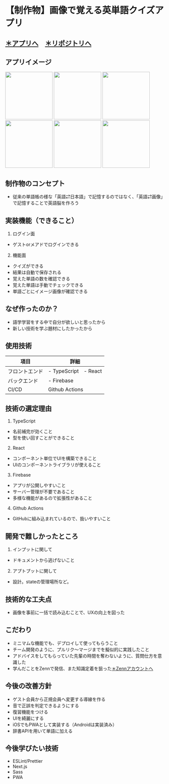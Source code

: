 # 【制作物】画像で覚える英単語クイズアプリ
## [＊アプリへ](https://photo-wordbook.web.app)　[＊リポジトリへ](https://github.com/sobaotto/photo-wordbook)
## アプリイメージ
<img src="https://user-images.githubusercontent.com/75721044/119998007-45041200-c00b-11eb-9971-15eba0a66bdf.PNG" width="150px"> <img src="https://user-images.githubusercontent.com/75721044/119998022-49c8c600-c00b-11eb-8b65-17327871b128.PNG" width="150px"> <img src="https://user-images.githubusercontent.com/75721044/119998001-43d2e500-c00b-11eb-8d6c-8911b58baf6d.PNG" width="150px"> <img src="https://user-images.githubusercontent.com/75721044/119997946-36b5f600-c00b-11eb-8471-f00b7f800234.PNG" width="150px"> <img src="https://user-images.githubusercontent.com/75721044/119997973-3cabd700-c00b-11eb-93bc-29fc42b81e74.PNG" width="150px"> <img src="https://user-images.githubusercontent.com/75721044/119998028-4a615c80-c00b-11eb-982e-bc190d7100f0.PNG" width="150px">
 
## 制作物のコンセプト
- 従来の単語帳の様な「英語⇄日本語」で記憶するのではなく、「英語⇄画像」で記憶することで英語脳を作ろう

## 実装機能（できること）
1. ログイン面
- ゲストorメアドでログインできる

2. 機能面
- クイズができる
- 結果は自動で保存される
- 覚えた単語の数を確認できる
- 覚えた単語は手動でチェックできる
- 単語ごとにイメージ画像が確認できる


## なぜ作ったのか？
- 語学学習をする中で自分が欲しいと思ったから
- 新しい技術を学ぶ題材にしたかったから

## 使用技術
項目|詳細
-|-
フロントエンド|- TypeScript　- React
バックエンド|- Firebase
CI/CD|Github Actions

## 技術の選定理由
1. TypeScript
 - 名前補完が効くこと
 - 型を使い回すことができること

2. React
 - コンポーネント単位でUIを構築できること
 - UIのコンポーネントライブラリが使えること

3. Firebase
 - アプリが公開しやすいこと
 - サーバー管理が不要であること
 - 多様な機能があるので拡張性があること

4. Github Actions 
 - GitHubに組み込まれているので、扱いやすいこと


## 開発で難しかったところ
1. インプットに関して
- ドキュメントから逃げないこと
2. アプトプットに関して
- 設計。stateの管理場所など。

## 技術的な工夫点
- 画像を事前に一括で読み込むことで、UXの向上を図った

## こだわり
- ミニマムな機能でも、デプロイして使ってもらうこと
- チーム開発のように、プルリク〜マージまでを擬似的に実践したこと
- アドバイスをしてもらっていた先輩の時間を奪わないように、質問仕方を意識した
- 学んだことをZennで発信、また知識定着を狙った[＊Zennアカウントへ](https://zenn.dev/sobaotto)

## 今後の改善方針
- ゲスト会員から正規会員へ変更する導線を作る
- 音で正誤を判定できるようにする
- 復習機能をつける
- UIを綺麗にする
- iOSでもPWAとして実装する（Androidは実装済み）
- 辞書APIを用いて単語に加える

## 今後学びたい技術
- ESLint/Prettier
- Next.js
- Sass
- PWA
